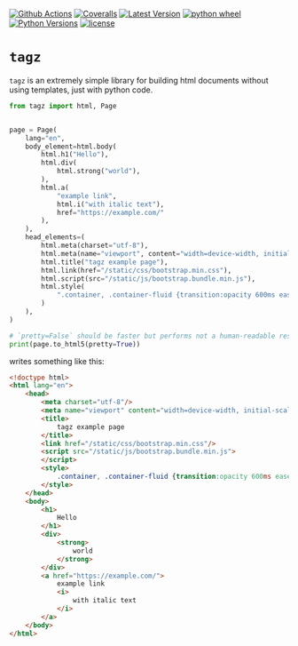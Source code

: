 [![Github Actions](https://github.com/mosquito/tagz/workflows/tests/badge.svg)](https://github.com/mosquito/tagz/actions?query=branch%3Amaster)
[![Coveralls](https://coveralls.io/repos/github/mosquito/tagz/badge.svg?branch=master)](https://coveralls.io/github/mosquito/tagz?branch=master)
[![Latest Version](https://img.shields.io/pypi/v/tagz.svg)](https://pypi.python.org/pypi/tagz/)
[![python wheel](https://img.shields.io/pypi/wheel/tagz.svg)](https://pypi.python.org/pypi/tagz/)
[![Python Versions](https://img.shields.io/pypi/pyversions/tagz.svg)](https://pypi.python.org/pypi/tagz/)
[![license](https://img.shields.io/pypi/l/tagz.svg)](https://pypi.python.org/pypi/tagz/)

`tagz`
======

`tagz` is an extremely simple library for building html documents without using templates, 
just with python code.

```python
from tagz import html, Page


page = Page(
    lang="en",
    body_element=html.body(
        html.h1("Hello"),
        html.div(
            html.strong("world"),
        ),
        html.a(
            "example link",
            html.i("with italic text"),
            href="https://example.com/"
        ),
    ),
    head_elements=(
        html.meta(charset="utf-8"),
        html.meta(name="viewport", content="width=device-width, initial-scale=1"),
        html.title("tagz example page"),
        html.link(href="/static/css/bootstrap.min.css"),
        html.script(src="/static/js/bootstrap.bundle.min.js"),
        html.style(
            ".container, .container-fluid {transition:opacity 600ms ease-in;}"
        )
    ),
)

# `pretty=False` should be faster but performs not a human-readable result
print(page.to_html5(pretty=True))
```

writes something like this:

```html
<!doctype html>
<html lang="en">
	<head>
		<meta charset="utf-8"/>
		<meta name="viewport" content="width=device-width, initial-scale=1"/>
		<title>
			tagz example page
		</title>
		<link href="/static/css/bootstrap.min.css"/>
		<script src="/static/js/bootstrap.bundle.min.js">
		</script>
		<style>
			.container, .container-fluid {transition:opacity 600ms ease-in;}
		</style>
	</head>
	<body>
		<h1>
			Hello
		</h1>
		<div>
			<strong>
				world
			</strong>
		</div>
		<a href="https://example.com/">
			example link
			<i>
				with italic text
			</i>
		</a>
	</body>
</html>
```

